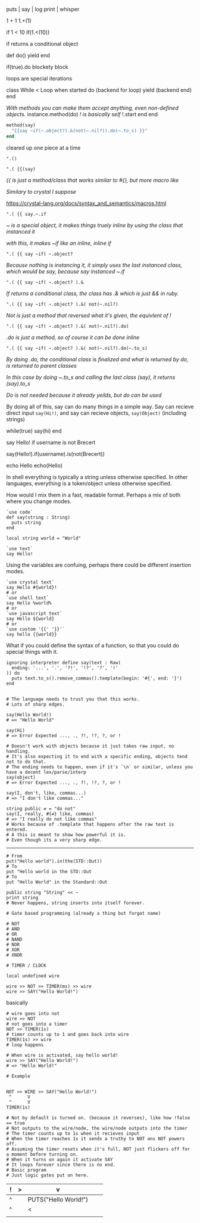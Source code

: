 puts | say | log
print | whisper

1 + 1
1.+(1)

if 1 < 10
if(1.<(10))

if returns a conditional object

def do()
  yield
end

if(true).do
  blockety block
  
loops are special iterations

class While < Loop
  when started do
  (backend for loop)
    yield
  (backend end)
  end
  
  _With methods you can make them accept anything, even non-defined objects._
  instance.method(do)
    _! is basically self_
    !.start
  end
end

```rb
method(say)
  "{{say ~if(~.object?).&(not(~.nil?)).do(~.to_s) }}"
end
```

cleared up one piece at a time

`".()`

`".( {{(say)`

_{{ is just a method/class that works similar to #{}, but more macro like_

_Similary to crystal I suppose_

https://crystal-lang.org/docs/syntax_and_semantics/macros.html

`".( {{ say.~.if`

_~ is a special object, it makes things truely inline by using the class that instanced it_

_with this, it makes ~if like an inline, inline if_

`".( {{ say ~if( ~.object?`

_Because nothing is instancing it, it simply uses the last instanced class, which would be say, because say instanced ~.if_

`".( {{ say ~if( ~.object? ).&`

_If returns a conditional class, the class has .& which is just && in ruby._

`".( {{ say ~if( ~.object? ).&( not(~.nil?)`

_Not is just a method that reversed what it's given, the equivlent of !_

`".( {{ say ~if( ~.object? ).&( not(~.nil?).do(`

_.do is just a method, so of course it can be done inline_

`".( {{ say ~if( ~.object? ).&( not(~.nil?).do(~.to_s)`

_By doing .do, the conditional class is finalized and what is returned by do, is returned to parent classes_

_In this case by doing ~.to_s and calling the last class (say), it returns (say).to_s_

_Do is not needed because it already yeilds, but do can be used_

By doing all of this, say can do many things in a simple way.
Say can recieve direct input `say(Hi!)`, and say can recieve objects, `say(Object)` (including strings)

while(true)
  say(hi)
end

say Hello! if username is not Brecert

say(Hello!).if(username).is(not(Brecert))

echo Hello
echo(Hello)

In shell everything is typically a string unless otherwise specified.
In other languages, everything is a token/object unless otherwise specified.

How would I mix them in a fast, readable format.
Perhaps a mix of both where you change modes.

```cr
`use code`
def say(string : String)
  puts string
end

local string world = "World"

`use text`
say Hello!
```
Using the variables are confuing, perhaps there could be different insertion modes.
```cr
`use crystal text`
say Hello #{world}!
# or
`use shell text`
say Hello %world%
# or
`use javascript text`
say Hello ${world}
# or
`use custom '{{' '}}'`
say hello {{world}}
```

What if you could define the syntax of a function, so that you could do special things with it.

```cr
ignoring interpreter define say(text : Raw(
  ending: '...', '.', '?!', '!?', '?', '!'
)) do
  puts text.to_s().remove_commas().template(begin: '#{', end: '}')
end


# The language needs to trust you that this works.
# Lots of sharp edges.

say(Hello World!)
# => "Hello World"

say(Hi)
# => Error Expected ..., ., ?!, !?, ?, or !

# Doesn't work with objects because it just takes raw input, no handling.
# It's also expecting it to end with a specific ending, objects tend not to do that.
# The ending needs to happen, even if it's `\n` or similar, unless you have a decent lex/parse/interp
say(object)
# => Error Expected ..., ., ?!, !?, ?, or !

say(I, don't, like, commas...)
# => "I don't like commas..."

string public ≠ = "do not"
say(I, really, #{≠} like, commas)
# => "I really do not like commas"
# Works because of .template that happens after the raw text is entered.
# A this is meant to show how powerful it is.
# Even though its a very sharp edge.
```

------

```cr
# From
put("Hello world").in(the(STD::Out))
# To
put "Hello world in the STD::Out
# To
put "Hello World" in the Standard::Out
```

```cr
public string "String" << ~
print string
# Never happens, string inserts into itself forever.
```

```cr
# Gate based programming (already a thing but forgot name)

# NOT
# AND
# OR
# NAND
# NOR
# XOR
# XNOR

# TIMER / CLOCK

local undefined wire

wire >> NOT >> TIMER(ms) >> wire
wire >> SAY("Hello World!")
```
basically
```cr
# wire goes into not
wire >> NOT
# not goes into a timer
NOT >> TIMER(1s)
# timer counts up to 1 and goes back into wire
TIMER(1s) >> wire
# loop happens

# When wire is activated, say hello world!
wire >> SAY("Hello World!")
# => "Hello World!"
```

```cr
# Example


NOT >> WIRE >> SAY("Hello World!")
 ^      V
 ^      V
TIMER(1s)

# Not by default is turned on. (because it reverses), like how !false == true
# Not outputs to the wire/node, the wire/node outputs into the timer
# The timer counts up to 1s when it recieves input
# When the timer reaches 1s it sends a truthy to NOT ans NOT powers off.
# Assuming the timer resets when it's full, NOT just flickers off for a moment before turning on.
# When it turns on again it activate SAY
# It loops forever since there is no end.
# Basic program
# Just logic gates put on here.
```

| ! | > | v                    |   |   |
|---|---|----------------------|---|---|
| ^ |   | PUTS("Hello World!") |   |   |
| ^ |   | <                    |   |   |
|   |   |                      |   |   |

       


